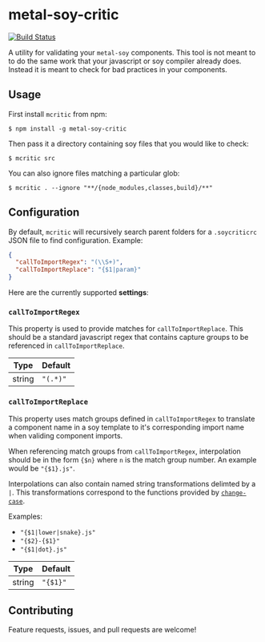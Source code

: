 # metal-soy-critic

[![Build Status](https://travis-ci.org/mthadley/metal-soy-critic.svg?branch=master)](https://travis-ci.org/mthadley/metal-soy-critic)

A utility for validating your `metal-soy` components. This tool is not meant to
to do the same work that your javascript or soy compiler already does. Instead
it is meant to check for bad practices in your components.

## Usage

First install `mcritic` from  npm:

```
$ npm install -g metal-soy-critic
```

Then pass it a directory containing soy files that you would like to check:

```
$ mcritic src
```

You can also ignore files matching a particular glob:

```
$ mcritic . --ignore "**/{node_modules,classes,build}/**"
```

## Configuration

By default, `mcritic` will recursively search parent folders for a `.soycriticrc` JSON file to find configuration. Example:

```json
{
  "callToImportRegex": "(\\S+)",
  "callToImportReplace": "{$1|param}"
}
```

Here are the currently supported **settings**:

### `callToImportRegex`

This property is used to provide matches for `callToImportReplace`. This should be a standard javascript regex that contains capture groups to be referenced in `callToImportReplace`.

|Type|Default|
|----|-------|
|string|`"(.*)"`|

### `callToImportReplace`

This property uses match groups defined in `callToImportRegex` to translate a component name in a soy template to it's corresponding import name when validing component imports.

When referencing match groups from `callToImportRegex`, interpolation should be in the form `{$n}` where `n` is the match group number. An example would be `"{$1}.js"`.

Interpolations can also contain named string transformations delimted by a `|`. This transformations correspond to the functions provided by [`change-case`](https://www.npmjs.com/package/change-case).

Examples:
* `"{$1|lower|snake}.js"`
* `"{$2}-{$1}"`
* `"{$1|dot}.js"`

|Type|Default|
|----|-------|
|string|`"{$1}"`|

## Contributing

Feature requests, issues, and pull requests are welcome!
